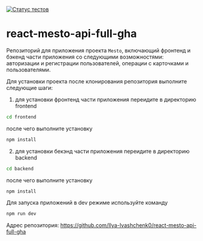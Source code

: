 [![Статус тестов](../../actions/workflows/tests.yml/badge.svg)](../../actions/workflows/tests.yml)

# react-mesto-api-full-gha
Репозиторий для приложения проекта `Mesto`, включающий фронтенд и бэкенд части приложения со следующими возможностями: авторизации и регистрации пользователей, операции с карточками и пользователями. 

Для установки проекта после клонирования репозитория выполните следующие шаги:

1. для установки фронтенд части приложения переидите в директорию frontend
```bash
cd frontend
```

после чего выполните установку
```bash
npm install
```

2. для установки бекэнд части приложения переидите в директорию backend
```bash
cd backend
```

после чего выполните установку
```bash
npm install
```

Для запуска приложений в dev режиме используйте команду 
```bash
npm run dev
```

Адрес репозитория: https://github.com/Ilya-Ivashchenk0/react-mesto-api-full-gha
